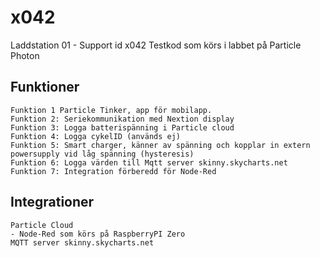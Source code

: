 # x042
Laddstation 01 - Support id x042
Testkod som körs i labbet på Particle Photon

## Funktioner
    Funktion 1 Particle Tinker, app för mobilapp.
    Funktion 2: Seriekommunikation med Nextion display
    Funktion 3: Logga batterispänning i Particle cloud
    Funktion 4: Logga cykelID (används ej)
    Funktion 5: Smart charger, känner av spänning och kopplar in extern powersupply vid låg spänning (hysteresis)
    Funktion 6: Logga värden till Mqtt server skinny.skycharts.net
    Funktion 7: Integration förberedd för Node-Red

## Integrationer
    Particle Cloud
    - Node-Red som körs på RaspberryPI Zero
    MQTT server skinny.skycharts.net
    
